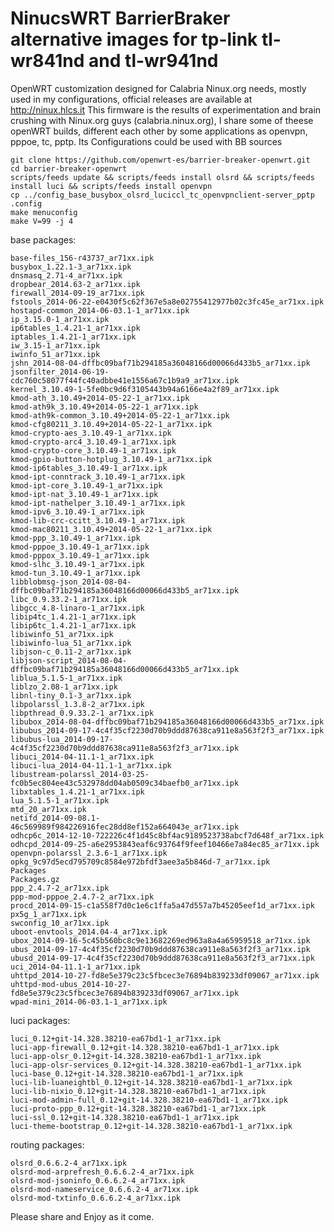 NinucsWRT BarrierBraker alternative images for tp-link tl-wr841nd and tl-wr941nd
========================================================================
OpenWRT customization designed for Calabria Ninux.org needs, mostly used in my configurations, official releases are available at  http://ninux.hlcs.it
This firmware is the results of experimentation and brain crushing with Ninux.org guys (calabria.ninux.org), 
I share some of theese openWRT builds, different each other by some applications as openvpn, pppoe, tc, pptp. Its Configurations could be used with BB sources

    git clone https://github.com/openwrt-es/barrier-breaker-openwrt.git
    cd barrier-breaker-openwrt
    scripts/feeds update && scripts/feeds install olsrd && scripts/feeds install luci && scripts/feeds install openvpn
    cp ../config_base_busybox_olsrd_luciccl_tc_openvpnclient-server_pptp .config
    make menuconfig
    make V=99 -j 4

base packages:
        
    base-files_156-r43737_ar71xx.ipk
    busybox_1.22.1-3_ar71xx.ipk
    dnsmasq_2.71-4_ar71xx.ipk
    dropbear_2014.63-2_ar71xx.ipk
    firewall_2014-09-19_ar71xx.ipk
    fstools_2014-06-22-e0430f5c62f367e5a8e02755412977b02c3fc45e_ar71xx.ipk
    hostapd-common_2014-06-03.1-1_ar71xx.ipk
    ip_3.15.0-1_ar71xx.ipk
    ip6tables_1.4.21-1_ar71xx.ipk
    iptables_1.4.21-1_ar71xx.ipk
    iw_3.15-1_ar71xx.ipk
    iwinfo_51_ar71xx.ipk
    jshn_2014-08-04-dffbc09baf71b294185a36048166d00066d433b5_ar71xx.ipk
    jsonfilter_2014-06-19-cdc760c58077f44fc40adbbe41e1556a67c1b9a9_ar71xx.ipk
    kernel_3.10.49-1-5fe0bc9d6f3105443b94a6166e4a2f89_ar71xx.ipk
    kmod-ath_3.10.49+2014-05-22-1_ar71xx.ipk
    kmod-ath9k_3.10.49+2014-05-22-1_ar71xx.ipk
    kmod-ath9k-common_3.10.49+2014-05-22-1_ar71xx.ipk
    kmod-cfg80211_3.10.49+2014-05-22-1_ar71xx.ipk
    kmod-crypto-aes_3.10.49-1_ar71xx.ipk
    kmod-crypto-arc4_3.10.49-1_ar71xx.ipk
    kmod-crypto-core_3.10.49-1_ar71xx.ipk
    kmod-gpio-button-hotplug_3.10.49-1_ar71xx.ipk
    kmod-ip6tables_3.10.49-1_ar71xx.ipk
    kmod-ipt-conntrack_3.10.49-1_ar71xx.ipk
    kmod-ipt-core_3.10.49-1_ar71xx.ipk
    kmod-ipt-nat_3.10.49-1_ar71xx.ipk
    kmod-ipt-nathelper_3.10.49-1_ar71xx.ipk
    kmod-ipv6_3.10.49-1_ar71xx.ipk
    kmod-lib-crc-ccitt_3.10.49-1_ar71xx.ipk
    kmod-mac80211_3.10.49+2014-05-22-1_ar71xx.ipk
    kmod-ppp_3.10.49-1_ar71xx.ipk
    kmod-pppoe_3.10.49-1_ar71xx.ipk
    kmod-pppox_3.10.49-1_ar71xx.ipk
    kmod-slhc_3.10.49-1_ar71xx.ipk
    kmod-tun_3.10.49-1_ar71xx.ipk
    libblobmsg-json_2014-08-04-dffbc09baf71b294185a36048166d00066d433b5_ar71xx.ipk
    libc_0.9.33.2-1_ar71xx.ipk
    libgcc_4.8-linaro-1_ar71xx.ipk
    libip4tc_1.4.21-1_ar71xx.ipk
    libip6tc_1.4.21-1_ar71xx.ipk
    libiwinfo_51_ar71xx.ipk
    libiwinfo-lua_51_ar71xx.ipk
    libjson-c_0.11-2_ar71xx.ipk
    libjson-script_2014-08-04-dffbc09baf71b294185a36048166d00066d433b5_ar71xx.ipk
    liblua_5.1.5-1_ar71xx.ipk
    liblzo_2.08-1_ar71xx.ipk
    libnl-tiny_0.1-3_ar71xx.ipk
    libpolarssl_1.3.8-2_ar71xx.ipk
    libpthread_0.9.33.2-1_ar71xx.ipk
    libubox_2014-08-04-dffbc09baf71b294185a36048166d00066d433b5_ar71xx.ipk
    libubus_2014-09-17-4c4f35cf2230d70b9ddd87638ca911e8a563f2f3_ar71xx.ipk
    libubus-lua_2014-09-17-4c4f35cf2230d70b9ddd87638ca911e8a563f2f3_ar71xx.ipk
    libuci_2014-04-11.1-1_ar71xx.ipk
    libuci-lua_2014-04-11.1-1_ar71xx.ipk
    libustream-polarssl_2014-03-25-fc0b5ec804ee43c532978dd04ab0509c34baefb0_ar71xx.ipk
    libxtables_1.4.21-1_ar71xx.ipk
    lua_5.1.5-1_ar71xx.ipk
    mtd_20_ar71xx.ipk
    netifd_2014-09-08.1-46c569989f984226916fec28dd8ef152a664043e_ar71xx.ipk
    odhcp6c_2014-12-10-722226c4f1d45c8bf4ac9189523738abcf7d648f_ar71xx.ipk
    odhcpd_2014-09-25-a6e2953843eaf6c93764f9feef10466e7a84ec85_ar71xx.ipk
    openvpn-polarssl_2.3.6-1_ar71xx.ipk
    opkg_9c97d5ecd795709c8584e972bfdf3aee3a5b846d-7_ar71xx.ipk
    Packages
    Packages.gz
    ppp_2.4.7-2_ar71xx.ipk
    ppp-mod-pppoe_2.4.7-2_ar71xx.ipk
    procd_2014-09-15-c1a558f7d0c1e6c1ffa5a47d557a7b45205eef1d_ar71xx.ipk
    px5g_1_ar71xx.ipk
    swconfig_10_ar71xx.ipk
    uboot-envtools_2014.04-4_ar71xx.ipk
    ubox_2014-09-16-5c45b560bc8c9e13682269ed963a8a4a65959518_ar71xx.ipk
    ubus_2014-09-17-4c4f35cf2230d70b9ddd87638ca911e8a563f2f3_ar71xx.ipk
    ubusd_2014-09-17-4c4f35cf2230d70b9ddd87638ca911e8a563f2f3_ar71xx.ipk
    uci_2014-04-11.1-1_ar71xx.ipk
    uhttpd_2014-10-27-fd8e5e379c23c5fbcec3e76894b839233df09067_ar71xx.ipk
    uhttpd-mod-ubus_2014-10-27-fd8e5e379c23c5fbcec3e76894b839233df09067_ar71xx.ipk
    wpad-mini_2014-06-03.1-1_ar71xx.ipk
    
luci packages:

    luci_0.12+git-14.328.38210-ea67bd1-1_ar71xx.ipk
    luci-app-firewall_0.12+git-14.328.38210-ea67bd1-1_ar71xx.ipk
    luci-app-olsr_0.12+git-14.328.38210-ea67bd1-1_ar71xx.ipk
    luci-app-olsr-services_0.12+git-14.328.38210-ea67bd1-1_ar71xx.ipk
    luci-base_0.12+git-14.328.38210-ea67bd1-1_ar71xx.ipk
    luci-lib-luaneightbl_0.12+git-14.328.38210-ea67bd1-1_ar71xx.ipk
    luci-lib-nixio_0.12+git-14.328.38210-ea67bd1-1_ar71xx.ipk
    luci-mod-admin-full_0.12+git-14.328.38210-ea67bd1-1_ar71xx.ipk
    luci-proto-ppp_0.12+git-14.328.38210-ea67bd1-1_ar71xx.ipk
    luci-ssl_0.12+git-14.328.38210-ea67bd1-1_ar71xx.ipk
    luci-theme-bootstrap_0.12+git-14.328.38210-ea67bd1-1_ar71xx.ipk

routing packages:

    olsrd_0.6.6.2-4_ar71xx.ipk
    olsrd-mod-arprefresh_0.6.6.2-4_ar71xx.ipk
    olsrd-mod-jsoninfo_0.6.6.2-4_ar71xx.ipk
    olsrd-mod-nameservice_0.6.6.2-4_ar71xx.ipk
    olsrd-mod-txtinfo_0.6.6.2-4_ar71xx.ipk

    
Please share and Enjoy as it come.
